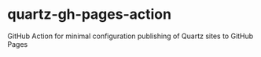 # quartz-gh-pages-action
GitHub Action for minimal configuration publishing of Quartz sites to GitHub Pages 

